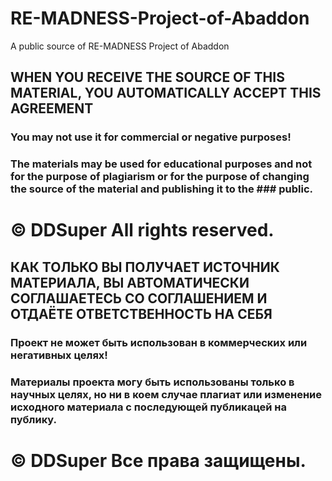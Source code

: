 # RE-MADNESS-Project-of-Abaddon
A public source of RE-MADNESS Project of Abaddon

## WHEN YOU RECEIVE THE SOURCE OF THIS MATERIAL, YOU AUTOMATICALLY ACCEPT THIS AGREEMENT

### You may not use it for commercial or negative purposes!
### The materials may be used for educational purposes and not for the purpose of plagiarism or for the purpose of changing the source of the material and publishing it to the ### public.

# © DDSuper All rights reserved.

## КАК ТОЛЬКО ВЫ ПОЛУЧАЕТ ИСТОЧНИК МАТЕРИАЛА, ВЫ АВТОМАТИЧЕСКИ СОГЛАШАЕТЕСЬ СО СОГЛАШЕНИЕМ И ОТДАЁТЕ ОТВЕТСТВЕННОСТЬ НА СЕБЯ

### Проект не может быть использован в коммерческих или негативных целях!
### Материалы проекта могу быть использованы только в научных целях, но ни в коем случае плагиат или изменение исходного материала с последующей публикацей на публику.

# © DDSuper Все права защищены.
